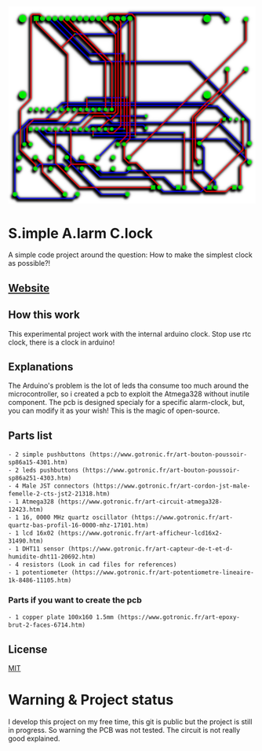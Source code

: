 ![PCB](/pub.png)

# S.imple A.larm C.lock

A simple code project around the question:
How to make the simplest clock as possible?!

## [Website](stbretzel.github.io/simplealarmclock/) 

## How this work

This experimental project work with the internal arduino clock. Stop use rtc clock, there is a clock in arduino!

## Explanations

The Arduino's problem is the lot of leds tha consume too much around the microcontroller, so i created a pcb to exploit the Atmega328 without inutile component. The pcb is designed specialy for a specific alarm-clock, but, you can modify it as your wish! This is the magic of open-source.

## Parts list

```
- 2 simple pushbuttons (https://www.gotronic.fr/art-bouton-poussoir-sp86a15-4301.htm)
- 2 leds pushbuttons (https://www.gotronic.fr/art-bouton-poussoir-sp86a251-4303.htm)
- 4 Male JST connectors (https://www.gotronic.fr/art-cordon-jst-male-femelle-2-cts-jst2-21318.htm)
- 1 Atmega328 (https://www.gotronic.fr/art-circuit-atmega328-12423.htm)
- 1 16, 0000 MHz quartz oscillator (https://www.gotronic.fr/art-quartz-bas-profil-16-0000-mhz-17101.htm)
- 1 lcd 16x02 (https://www.gotronic.fr/art-afficheur-lcd16x2-31490.htm)
- 1 DHT11 sensor (https://www.gotronic.fr/art-capteur-de-t-et-d-humidite-dht11-20692.htm)
- 4 resistors (Look in cad files for references)
- 1 potentiometer (https://www.gotronic.fr/art-potentiometre-lineaire-1k-8486-11105.htm)
```
### Parts if you want to create the pcb

```
- 1 copper plate 100x160 1.5mm (https://www.gotronic.fr/art-epoxy-brut-2-faces-6714.htm)
```

## License

[MIT](https://choosealicense.com/licenses/mit/)

# Warning & Project status

I develop this project on my free time, this git is public but the project is still in progress. So warning the PCB was not tested. The circuit is not really good explained.
